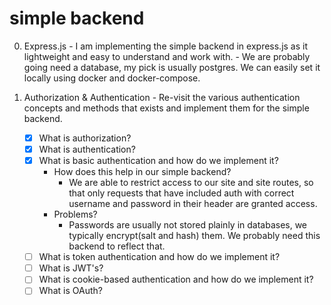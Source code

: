 # simple backend

  0. Express.js
    - I am implementing the simple backend in express.js as it lightweight and easy to understand and work with.
    - We are probably going need a database, my pick is usually postgres. We can easily set it locally using docker and docker-compose.

  0. Authorization & Authentication
    - Re-visit the various authentication concepts and methods that exists and implement them for the simple backend.
      - [x] What is authorization?
      - [x] What is authentication?
      - [x] What is basic authentication and how do we implement it?
        - How does this help in our simple backend?
          - We are able to restrict access to our site and site routes, so that only requests that have included auth with correct username and password in their header are granted access.
        - Problems?
          - Passwords are usually not stored plainly in databases, we typically encrypt(salt and hash) them. We probably need this backend to reflect that.
      - [ ] What is token authentication and how do we implement it?
      - [ ] What is JWT's?
      - [ ] What is cookie-based authentication and how do we implement it?
      - [ ] What is OAuth?